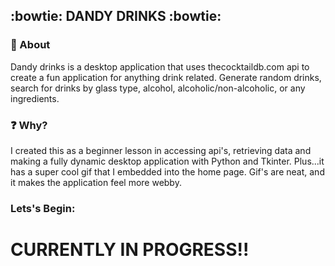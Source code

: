 ## :bowtie: DANDY DRINKS :bowtie:

### :eyes: About
 Dandy drinks is a desktop application that uses thecocktaildb.com api to create a 
fun application for anything drink related. Generate random drinks, search for drinks 
by glass type, alcohol, alcoholic/non-alcoholic, or any ingredients. 

### :question: Why?
I created this as a beginner lesson in accessing api's, retrieving data and making a fully 
dynamic desktop application with Python and Tkinter. Plus...it has a super cool gif that I 
embedded into the home page. Gif's are neat, and it makes the application feel more webby.

### Lets's Begin:


# CURRENTLY IN PROGRESS!!

